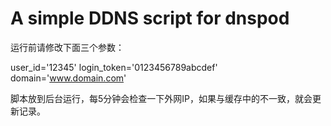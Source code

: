 # A simple DDNS script for dnspod

运行前请修改下面三个参数：

user_id='12345'
login_token='0123456789abcdef'
domain='www.domain.com'

脚本放到后台运行，每5分钟会检查一下外网IP，如果与缓存中的不一致，就会更新记录。



